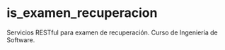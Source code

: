 # is_examen_recuperacion
Servicios RESTful para examen de recuperación. Curso de Ingeniería de Software.
